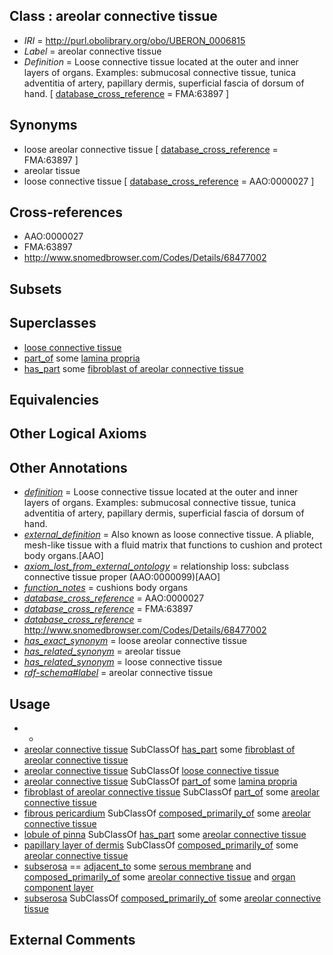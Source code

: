 
## Class : areolar connective tissue

 * *IRI* = http://purl.obolibrary.org/obo/UBERON_0006815
 * *Label* = areolar connective tissue
 * *Definition* = Loose connective tissue located at the outer and inner layers of organs. Examples: submucosal connective tissue, tunica adventitia of artery, papillary dermis, superficial fascia of dorsum of hand. [ [database_cross_reference](../../ef/oboInOwl#hasDbXref.md) = FMA:63897 ]

## Synonyms

 * loose areolar connective tissue [ [database_cross_reference](../../ef/oboInOwl#hasDbXref.md) = FMA:63897 ]
 * areolar tissue
 * loose connective tissue [ [database_cross_reference](../../ef/oboInOwl#hasDbXref.md) = AAO:0000027 ]

## Cross-references

 * AAO:0000027
 * FMA:63897
 * http://www.snomedbrowser.com/Codes/Details/68477002

## Subsets


## Superclasses

 * [loose connective tissue](../../UBERON/25/UBERON_0011825.md)
 * [part_of](../../BFO/50/BFO_0000050.md) some [lamina propria](../../UBERON/30/UBERON_0000030.md)
 * [has_part](../../BFO/51/BFO_0000051.md) some [fibroblast of areolar connective tissue](../../CL/03/CL_1000303.md)

## Equivalencies


## Other Logical Axioms


## Other Annotations

 * *[definition](../../IAO/15/IAO_0000115.md)* = Loose connective tissue located at the outer and inner layers of organs. Examples: submucosal connective tissue, tunica adventitia of artery, papillary dermis, superficial fascia of dorsum of hand.
 * *[external_definition](../../UBPROP/01/UBPROP_0000001.md)* = Also known as loose connective tissue. A pliable, mesh-like tissue with a fluid matrix that functions to cushion and protect body organs.[AAO]
 * *[axiom_lost_from_external_ontology](../../UBPROP/02/UBPROP_0000002.md)* = relationship loss: subclass connective tissue proper (AAO:0000099)[AAO]
 * *[function_notes](../../UBPROP/09/UBPROP_0000009.md)* = cushions body organs
 * *[database_cross_reference](../../ef/oboInOwl#hasDbXref.md)* = AAO:0000027
 * *[database_cross_reference](../../ef/oboInOwl#hasDbXref.md)* = FMA:63897
 * *[database_cross_reference](../../ef/oboInOwl#hasDbXref.md)* = http://www.snomedbrowser.com/Codes/Details/68477002
 * *[has_exact_synonym](../../ym/oboInOwl#hasExactSynonym.md)* = loose areolar connective tissue
 * *[has_related_synonym](../../ym/oboInOwl#hasRelatedSynonym.md)* = areolar tissue
 * *[has_related_synonym](../../ym/oboInOwl#hasRelatedSynonym.md)* = loose connective tissue
 * *[rdf-schema#label](../../el/rdf-schema#label.md)* = areolar connective tissue

## Usage

 * -
 * [areolar connective tissue](../../UBERON/15/UBERON_0006815.md) SubClassOf [has_part](../../BFO/51/BFO_0000051.md) some [fibroblast of areolar connective tissue](../../CL/03/CL_1000303.md)
 * [areolar connective tissue](../../UBERON/15/UBERON_0006815.md) SubClassOf [loose connective tissue](../../UBERON/25/UBERON_0011825.md)
 * [areolar connective tissue](../../UBERON/15/UBERON_0006815.md) SubClassOf [part_of](../../BFO/50/BFO_0000050.md) some [lamina propria](../../UBERON/30/UBERON_0000030.md)
 * [fibroblast of areolar connective tissue](../../CL/03/CL_1000303.md) SubClassOf [part_of](../../BFO/50/BFO_0000050.md) some [areolar connective tissue](../../UBERON/15/UBERON_0006815.md)
 * [fibrous pericardium](../../UBERON/59/UBERON_0002359.md) SubClassOf [composed_primarily_of](../../RO/73/RO_0002473.md) some [areolar connective tissue](../../UBERON/15/UBERON_0006815.md)
 * [lobule of pinna](../../UBERON/47/UBERON_0001847.md) SubClassOf [has_part](../../BFO/51/BFO_0000051.md) some [areolar connective tissue](../../UBERON/15/UBERON_0006815.md)
 * [papillary layer of dermis](../../UBERON/92/UBERON_0001992.md) SubClassOf [composed_primarily_of](../../RO/73/RO_0002473.md) some [areolar connective tissue](../../UBERON/15/UBERON_0006815.md)
 * [subserosa](../../UBERON/75/UBERON_0012375.md) == [adjacent_to](../../RO/20/RO_0002220.md) some [serous membrane](../../UBERON/42/UBERON_0000042.md) and [composed_primarily_of](../../RO/73/RO_0002473.md) some [areolar connective tissue](../../UBERON/15/UBERON_0006815.md) and [organ component layer](../../UBERON/23/UBERON_0004923.md)
 * [subserosa](../../UBERON/75/UBERON_0012375.md) SubClassOf [composed_primarily_of](../../RO/73/RO_0002473.md) some [areolar connective tissue](../../UBERON/15/UBERON_0006815.md)

## External Comments

